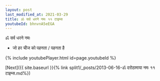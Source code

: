 ```yaml
---
layout: post
last_modified_at: 2021-03-29
title: ॐ सर्व धरने नमः ११ टाइम्स
youtubeId: bhnvnA5eEGA
---
```

 
 
 ॐ सर्व धरने नमः  
 
 -  जो हर चीज को पहनता / पहनता है 
 
  
 
  
 
 
 
 
 
 


{% include youtubePlayer.html id=page.youtubeId %}
 
[Next]({{ site.baseurl }}{% link  split1/_posts/2013-06-16-ॐ दरोठामाया नमः ११ टाइम्स.md%})
 

